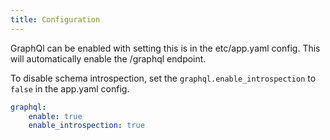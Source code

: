 ```yaml
---
title: Configuration
---
```


GraphQl can be enabled with setting this is in the etc/app.yaml config. This will automatically enable the /graphql endpoint.

To disable schema introspection, set the `graphql.enable_introspection` to `false` in the app.yaml config.
```yaml
graphql:
    enable: true
    enable_introspection: true
```
